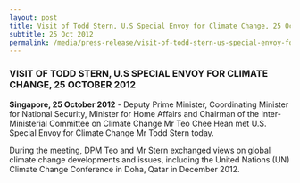 ```yaml
---
layout: post
title: Visit of Todd Stern, U.S Special Envoy for Climate Change, 25 October 2012
subtitle: 25 Oct 2012
permalink: /media/press-release/visit-of-todd-stern-us-special-envoy-for-climate-change-25-october-2012
---
```


### VISIT OF TODD STERN, U.S SPECIAL ENVOY FOR CLIMATE CHANGE, 25 OCTOBER 2012

**Singapore, 25 October 2012** - Deputy Prime Minister, Coordinating Minister for National Security, Minister for Home Affairs and Chairman of the Inter-Ministerial Committee on Climate Change Mr Teo Chee Hean met U.S. Special Envoy for Climate Change Mr Todd Stern today.

During the meeting, DPM Teo and Mr Stern exchanged views on global climate change developments and issues, including the United Nations (UN) Climate Change Conference in Doha, Qatar in December 2012.